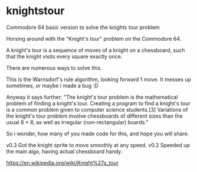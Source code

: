 # knightstour
Commodore 64 basic version to solve the knights tour problem

Horsing around with the "Knight's tour" problem on the Commodore 64.

A knight's tour is a sequence of moves of a knight on a chessboard,
such that the knight visits every square exactly once.

There are numerous ways to solve this.

This is the Warnsdorf's rule algorithm, looking forward 1 move. It messes up sometimes, or maybe i made a bug :D

Anyway it says further:
"The knight's tour problem is the mathematical problem of finding a knight's tour. Creating a program to find a knight's tour is a common problem given to computer science students.[3] Variations of the knight's tour problem involve chessboards of different sizes than the usual 8 × 8, as well as irregular (non-rectangular) boards."

So i wonder, how many of you made code for this, and hope you will share.



v0.3 Got the knight sprite to move smoothly at any speed.
v0.2 Speeded up the main algo, having actual chessboard handy.




https://en.wikipedia.org/wiki/Knight%27s_tour
